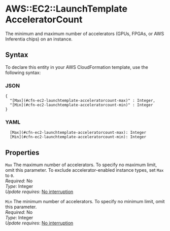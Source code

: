 # AWS::EC2::LaunchTemplate AcceleratorCount<a name="aws-properties-ec2-launchtemplate-acceleratorcount"></a>

The minimum and maximum number of accelerators \(GPUs, FPGAs, or AWS Inferentia chips\) on an instance\.

## Syntax<a name="aws-properties-ec2-launchtemplate-acceleratorcount-syntax"></a>

To declare this entity in your AWS CloudFormation template, use the following syntax:

### JSON<a name="aws-properties-ec2-launchtemplate-acceleratorcount-syntax.json"></a>

```
{
  "[Max](#cfn-ec2-launchtemplate-acceleratorcount-max)" : Integer,
  "[Min](#cfn-ec2-launchtemplate-acceleratorcount-min)" : Integer
}
```

### YAML<a name="aws-properties-ec2-launchtemplate-acceleratorcount-syntax.yaml"></a>

```
  [Max](#cfn-ec2-launchtemplate-acceleratorcount-max): Integer
  [Min](#cfn-ec2-launchtemplate-acceleratorcount-min): Integer
```

## Properties<a name="aws-properties-ec2-launchtemplate-acceleratorcount-properties"></a>

`Max` <a name="cfn-ec2-launchtemplate-acceleratorcount-max"></a>
The maximum number of accelerators\. To specify no maximum limit, omit this parameter\. To exclude accelerator\-enabled instance types, set `Max` to `0`\.  
_Required_: No  
_Type_: Integer  
_Update requires_: [No interruption](https://docs.aws.amazon.com/AWSCloudFormation/latest/UserGuide/using-cfn-updating-stacks-update-behaviors.html#update-no-interrupt)

`Min` <a name="cfn-ec2-launchtemplate-acceleratorcount-min"></a>
The minimum number of accelerators\. To specify no minimum limit, omit this parameter\.  
_Required_: No  
_Type_: Integer  
_Update requires_: [No interruption](https://docs.aws.amazon.com/AWSCloudFormation/latest/UserGuide/using-cfn-updating-stacks-update-behaviors.html#update-no-interrupt)
